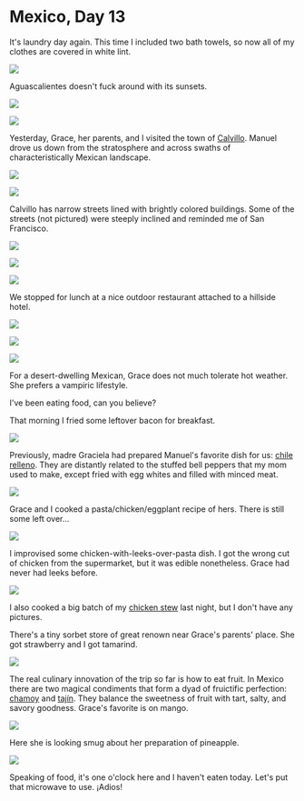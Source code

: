 Mexico, Day 13
==============
It's laundry day again.  This time I included two bath towels, so now all of
my clothes are covered in white lint.

![](mexico_19a_small.webp)

Aguascalientes doesn't fuck around with its sunsets.

![](mexico_19b_small.webp) <!-- mirror sunset -->

![](mexico_20_small.webp) <!-- street sunset -->

Yesterday, Grace, her parents, and I visited the town of [Calvillo][1].
Manuel drove us down from the stratosphere and across swaths of
characteristically Mexican landscape.

![](mexico_21_small.webp) <!-- road -->

![](mexico_22_small.webp) <!-- more road -->

Calvillo has narrow streets lined with brightly colored buildings.  Some of
the streets (not pictured) were steeply inclined and reminded me of San
Francisco.

![](mexico_23_small.webp) <!-- Calvillo street -->

![](mexico_24_small.webp) <!-- Calvillo colors -->

![](mexico_25_small.webp) <!-- Calvillo view -->

We stopped for lunch at a nice outdoor restaurant attached to a hillside hotel.

![](mexico_26a_small.webp) <!-- drinks -->

![](mexico_26b_small.webp) <!-- hotel -->

![](mexico_27_small.webp) <!-- Grace swing -->

For a desert-dwelling Mexican, Grace does not much tolerate hot weather.  She
prefers a vampiric lifestyle.

I've been eating food, can you believe?

That morning I fried some leftover bacon for breakfast.

![](mexico_28_small.webp)

Previously, madre Graciela had prepared Manuel's favorite dish for us:
[chile relleno][2].  They are distantly related to the stuffed bell peppers
that my mom used to make, except fried with egg whites and filled with
minced meat.

![](mexico_29_small.webp)

Grace and I cooked a pasta/chicken/eggplant recipe of hers. There is still
some left over...

![](mexico_30_small.webp)

I improvised some chicken-with-leeks-over-pasta dish.  I got the wrong cut of
chicken from the supermarket, but it was edible nonetheless.  Grace had never
had leeks before.

![](mexico_31_small.webp)

I also cooked a big batch of my [chicken stew][3] last night, but I don't
have any pictures.

There's a tiny sorbet store of great renown near Grace's parents' place. She
got strawberry and I got tamarind.

![](mexico_32_small.webp)

The real culinary innovation of the trip so far is how to eat fruit.  In Mexico
there are two magical condiments that form a dyad of fruictific perfection:
[chamoy][4] and [tajín][5].  They balance the sweetness of fruit with tart,
salty, and savory goodness.  Grace's favorite is on mango.

![](mexico_33_small.webp)

Here she is looking smug about her preparation of pineapple.

![](mexico_34_small.webp)

Speaking of food, it's one o'clock here and I haven't eaten today.  Let's put
that microwave to use.  ¡Adios!

[1]: https://en.wikipedia.org/wiki/Calvillo
[2]: https://en.wikipedia.org/wiki/Chile_relleno
[3]: https://www.littlebroken.com/one-pot-chicken-stew/
[4]: https://en.wikipedia.org/wiki/Chamoy
[5]: https://en.wikipedia.org/wiki/Taj%C3%ADn_(seasoning)
